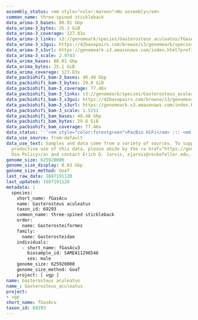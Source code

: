```yaml
---
assembly_status: <em style="color:maroon">No assembly</em>
common_name: three-spined stickleback
data_arima-3_bases: 80.01 Gbp
data_arima-3_bytes: 25.1 GiB
data_arima-3_coverage: 127.83x
data_arima-3_links: s3://genomeark/species/Gasterosteus_aculeatus/fGasAcu3/genomic_data/arima/<br>
data_arima-3_s3gui: https://42basepairs.com/browse/s3/genomeark/species/Gasterosteus_aculeatus/fGasAcu3/genomic_data/arima/
data_arima-3_s3url: https://genomeark.s3.amazonaws.com/index.html?prefix=species/Gasterosteus_aculeatus/fGasAcu3/genomic_data/arima/
data_arima-3_scale: 2.9743
data_arima_bases: 80.01 Gbp
data_arima_bytes: 25.1 GiB
data_arima_coverage: 127.83x
data_pacbiohifi_bam-3_bases: 48.48 Gbp
data_pacbiohifi_bam-3_bytes: 29.8 GiB
data_pacbiohifi_bam-3_coverage: 77.46x
data_pacbiohifi_bam-3_links: s3://genomeark/species/Gasterosteus_aculeatus/fGasAcu3/genomic_data/pacbio_hifi/<br>
data_pacbiohifi_bam-3_s3gui: https://42basepairs.com/browse/s3/genomeark/species/Gasterosteus_aculeatus/fGasAcu3/genomic_data/pacbio_hifi/
data_pacbiohifi_bam-3_s3url: https://genomeark.s3.amazonaws.com/index.html?prefix=species/Gasterosteus_aculeatus/fGasAcu3/genomic_data/pacbio_hifi/
data_pacbiohifi_bam-3_scale: 1.5151
data_pacbiohifi_bam_bases: 48.48 Gbp
data_pacbiohifi_bam_bytes: 29.8 GiB
data_pacbiohifi_bam_coverage: 77.46x
data_status: '''<em style="color:forestgreen">PacBio HiFi</em> ::: <em style="color:forestgreen">Arima</em>'''
data_use_source: from-default
data_use_text: Samples and data come from a variety of sources. To support fair and
  productive use of this data, please abide by the <a href="https://genome10k.soe.ucsc.edu/data-use-policies/">Data
  Use Policy</a> and contact Erich D. Jarvis, ejarvis@rockefeller.edu, with any questions.
genome_size: 625920000
genome_size_display: 0.63 Gbp
genome_size_method: GoaT
last_raw_data: 1687191120
last_updated: 1687191120
metadata: |
  species:
    short_name: fGasAcu
    name: Gasterosteus aculeatus
    taxon_id: 69293
    common_name: three-spined stickleback
    order:
      name: Gasterosteiformes
    family:
      name: Gasterosteidae
    individuals:
      - short_name: fGasAcu3
        biosample_id: SAMEA11296546
        sex: male
    genome_size: 625920000
    genome_size_method: GoaT
    project: [ vgp ]
name: Gasterosteus aculeatus
name_: Gasterosteus_aculeatus
project:
- vgp
short_name: fGasAcu
taxon_id: 69293
---
```

